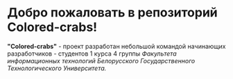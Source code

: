 <h1> Добро пожаловать в репозиторий Colored-crabs!</h1>
<b>"Colored-crabs"</b> - проект разработан небольшой командой начинающих разработчиков - студентов 1 курса 4 группы <i>Факультета информационных технологий Белорусского Государственного Технологического Университета.</i>

